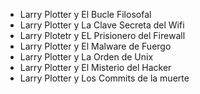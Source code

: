 * Larry Plotter y El Bucle Filosofal
* Larry Plotter y La Clave Secreta del Wifi
* Larry Plotetr y EL Prisionero del Firewall
* Larry Plotter y El Malware de Fuergo
* Larry Plotter y La Orden de Unix
* Larry Plotter y El Misterio del Hacker
* Larry Plotter y Los Commits de la muerte

